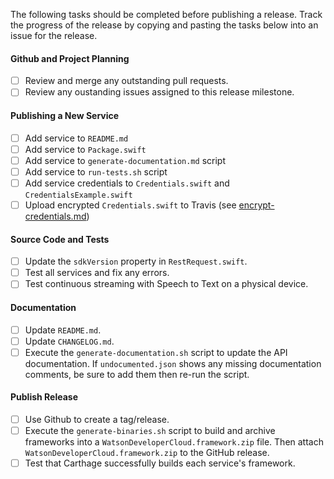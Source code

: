 The following tasks should be completed before publishing a release. Track the progress of the release by copying and pasting the tasks below into an issue for the release.

#### Github and Project Planning

- [ ] Review and merge any outstanding pull requests.
- [ ] Review any oustanding issues assigned to this release milestone.

#### Publishing a New Service

- [ ] Add service to `README.md`
- [ ] Add service to `Package.swift`
- [ ] Add service to `generate-documentation.md` script
- [ ] Add service to `run-tests.sh` script
- [ ] Add service credentials to `Credentials.swift` and `CredentialsExample.swift`
- [ ] Upload encrypted `Credentials.swift` to Travis (see [encrypt-credentials.md](encrypt-credentials.md))

#### Source Code and Tests

- [ ] Update the `sdkVersion` property in `RestRequest.swift`.
- [ ] Test all services and fix any errors.
- [ ] Test continuous streaming with Speech to Text on a physical device.

#### Documentation

- [ ] Update `README.md`.
- [ ] Update `CHANGELOG.md`.
- [ ] Execute the `generate-documentation.sh` script to update the API documentation. If `undocumented.json` shows any missing documentation comments, be sure to add them then re-run the script.

#### Publish Release

- [ ] Use Github to create a tag/release.
- [ ] Execute the `generate-binaries.sh` script to build and archive frameworks into a `WatsonDeveloperCloud.framework.zip` file. Then attach `WatsonDeveloperCloud.framework.zip` to the GitHub release.
- [ ] Test that Carthage successfully builds each service's framework.
